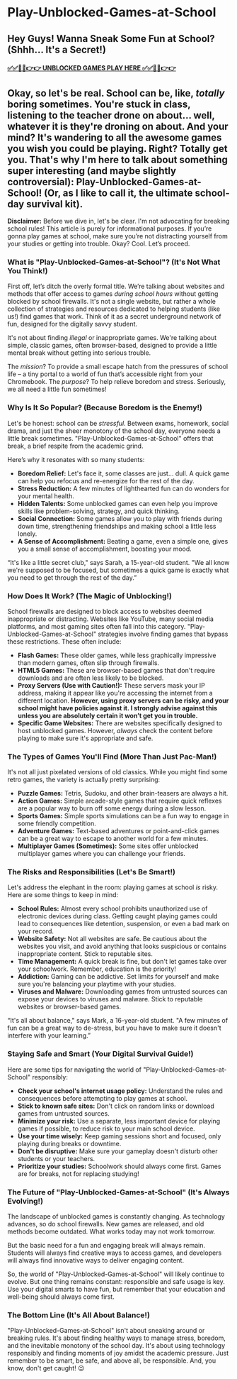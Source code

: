 # Play-Unblocked-Games-at-School

##  Hey Guys! Wanna Sneak Some Fun at School? (Shhh… It's a Secret!)

#### [✅✅🔴🔴👉👉 UNBLOCKED GAMES PLAY HERE ✅✅🔴🔴👉👉](https://topstoryindia.com)

## Okay, so let's be real. School can be, like, *totally* boring sometimes.  You're stuck in class, listening to the teacher drone on about… well, whatever it is they're droning on about.  And your mind? It's wandering to all the awesome games you wish you could be playing.  Right?  Totally get you.  That's why I'm here to talk about something super interesting (and maybe slightly controversial): Play-Unblocked-Games-at-School! (Or, as I like to call it, the ultimate school-day survival kit).

**Disclaimer:** Before we dive in, let's be clear.  I'm not advocating for breaking school rules!  This article is purely for informational purposes.  If you’re gonna play games at school, make sure you’re not distracting yourself from your studies or getting into trouble. Okay? Cool. Let’s proceed.

### What is "Play-Unblocked-Games-at-School"?  (It's Not What You Think!)

First off, let’s ditch the overly formal title. We’re talking about websites and methods that offer access to games *during school hours* without getting blocked by school firewalls. It's not a single website, but rather a whole collection of strategies and resources dedicated to helping students (like us!) find games that work. Think of it as a secret underground network of fun, designed for the digitally savvy student.

It's not about finding *illegal* or inappropriate games. We're talking about simple, classic games, often browser-based, designed to provide a little mental break without getting into serious trouble.

The *mission*? To provide a small escape hatch from the pressures of school life – a tiny portal to a world of fun that’s accessible right from your Chromebook.  The *purpose*? To help relieve boredom and stress.  Seriously, we all need a little fun sometimes!

### Why Is It So Popular? (Because Boredom is the Enemy!)

Let's be honest: school can be *stressful*.  Between exams, homework, social drama, and just the sheer monotony of the school day, everyone needs a little break sometimes.   "Play-Unblocked-Games-at-School" offers that break, a brief respite from the academic grind.

Here’s why it resonates with so many students:

* **Boredom Relief:**  Let's face it, some classes are just… dull. A quick game can help you refocus and re-energize for the rest of the day.
* **Stress Reduction:**  A few minutes of lighthearted fun can do wonders for your mental health.
* **Hidden Talents:** Some unblocked games can even help you improve skills like problem-solving, strategy, and quick thinking.
* **Social Connection:** Some games allow you to play with friends during down time, strengthening friendships and making school a little less lonely.
* **A Sense of Accomplishment:**  Beating a game, even a simple one, gives you a small sense of accomplishment, boosting your mood.


“It's like a little secret club," says Sarah, a 15-year-old student. "We all know we're supposed to be focused, but sometimes a quick game is exactly what you need to get through the rest of the day.”

### How Does It Work? (The Magic of Unblocking!)

School firewalls are designed to block access to websites deemed inappropriate or distracting. Websites like YouTube, many social media platforms, and most gaming sites often fall into this category.  "Play-Unblocked-Games-at-School" strategies involve finding games that bypass these restrictions.  These often include:

* **Flash Games:**  These older games, while less graphically impressive than modern games, often slip through firewalls.
* **HTML5 Games:** These are browser-based games that don't require downloads and are often less likely to be blocked.
* **Proxy Servers (Use with Caution!):**  These servers mask your IP address, making it appear like you're accessing the internet from a different location.  **However, using proxy servers can be risky, and your school might have policies against it. I strongly advise against this unless you are absolutely certain it won’t get you in trouble.**
* **Specific Game Websites:** There are websites specifically designed to host unblocked games.  However, *always* check the content before playing to make sure it's appropriate and safe.


### The Types of Games You'll Find (More Than Just Pac-Man!)

It's not all just pixelated versions of old classics.  While you might find some retro games, the variety is actually pretty surprising:

* **Puzzle Games:**  Tetris, Sudoku, and other brain-teasers are always a hit.
* **Action Games:**  Simple arcade-style games that require quick reflexes are a popular way to burn off some energy during a slow lesson.
* **Sports Games:**  Simple sports simulations can be a fun way to engage in some friendly competition.
* **Adventure Games:**  Text-based adventures or point-and-click games can be a great way to escape to another world for a few minutes.
* **Multiplayer Games (Sometimes):**  Some sites offer unblocked multiplayer games where you can challenge your friends.


### The Risks and Responsibilities (Let's Be Smart!)

Let's address the elephant in the room: playing games at school *is* risky.  Here are some things to keep in mind:

* **School Rules:**  Almost every school prohibits unauthorized use of electronic devices during class. Getting caught playing games could lead to consequences like detention, suspension, or even a bad mark on your record.
* **Website Safety:**  Not all websites are safe. Be cautious about the websites you visit, and avoid anything that looks suspicious or contains inappropriate content.  Stick to reputable sites.
* **Time Management:**  A quick break is fine, but don't let games take over your schoolwork.  Remember, education is the priority!
* **Addiction:**  Gaming can be addictive. Set limits for yourself and make sure you're balancing your playtime with your studies.
* **Viruses and Malware:**  Downloading games from untrusted sources can expose your devices to viruses and malware. Stick to reputable websites or browser-based games.


“It's all about balance," says Mark, a 16-year-old student. "A few minutes of fun can be a great way to de-stress, but you have to make sure it doesn't interfere with your learning.”


###  Staying Safe and Smart (Your Digital Survival Guide!)

Here are some tips for navigating the world of "Play-Unblocked-Games-at-School" responsibly:

* **Check your school's internet usage policy:** Understand the rules and consequences before attempting to play games at school.
* **Stick to known safe sites:**  Don't click on random links or download games from untrusted sources.
* **Minimize your risk:** Use a separate, less important device for playing games if possible, to reduce risk to your main school device.
* **Use your time wisely:**  Keep gaming sessions short and focused, only playing during breaks or downtime.
* **Don't be disruptive:**  Make sure your gameplay doesn't disturb other students or your teachers.
* **Prioritize your studies:** Schoolwork should always come first. Games are for breaks, not for replacing studying!


### The Future of "Play-Unblocked-Games-at-School" (It's Always Evolving!)

The landscape of unblocked games is constantly changing. As technology advances, so do school firewalls. New games are released, and old methods become outdated. What works today may not work tomorrow.

But the basic need for a fun and engaging break will always remain.  Students will always find creative ways to access games, and developers will always find innovative ways to deliver engaging content.

So, the world of "Play-Unblocked-Games-at-School" will likely continue to evolve.  But one thing remains constant: responsible and safe usage is key.  Use your digital smarts to have fun, but remember that your education and well-being should always come first.

###  The Bottom Line (It's All About Balance!)

"Play-Unblocked-Games-at-School" isn't about sneaking around or breaking rules.  It's about finding healthy ways to manage stress, boredom, and the inevitable monotony of the school day.  It's about using technology responsibly and finding moments of joy amidst the academic pressure.  Just remember to be smart, be safe, and above all, be responsible. And, you know, don't get caught! 😉


